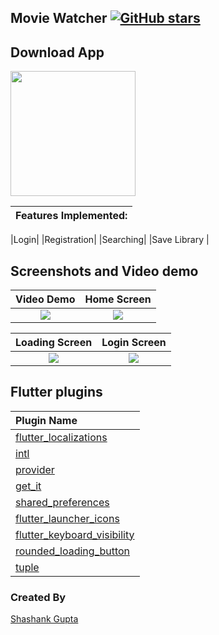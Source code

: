 ## Movie Watcher  [![GitHub stars](https://img.shields.io/github/stars/shashankgupta3891/movie_library_app?style=social)](https://github.com/shashankgupta3891/movie_library_app)

## Download App
<a href="https://github.com/shashankgupta3891/bluestack_assignment/tree/master/output_apks"><img src="https://playerzon.com/asset/download.png" width="200"></img></a>

Features Implemented: |       
:-------------------------|

|Login|
|Registration|
|Searching|
|Save Library |

## Screenshots and Video demo

 Video Demo     | Home Screen
:-------------------------:|:-------------------------:
![](https://github.com/shashankgupta3891/bluestack_assignment/blob/master/screenshots/demo.gif?raw=true)| ![](https://github.com/shashankgupta3891/bluestack_assignment/blob/master/screenshot/ss1.jpeg?raw=true)

Loading Screen             |  Login Screen
:-------------------------:|:-------------------------:
![](https://github.com/shashankgupta3891/bluestack_assignment/blob/master/screenshot/ss2.jpeg?raw=true)|![](https://github.com/shashankgupta3891/bluestack_assignment/blob/master/screenshot/ss3.jpeg?raw=true)

## Flutter plugins
Plugin Name        |       
:-------------------------|
|[flutter_localizations](https://flutter.dev/docs/development/accessibility-and-localization/internationalization) |
|[intl](https://pub.dev/packages/intl) |
|[provider](https://pub.dev/packages/provider)|
|[get_it](https://pub.dev/packages/get_it)|
|[shared_preferences](https://pub.dev/packages/shared_preferences)|
|[flutter_launcher_icons](https://github.com/TheAlphamerc/flutter_plugin_filter_list)|
|[flutter_keyboard_visibility](https://pub.dev/packages/flutter_launcher_icons)|
|[rounded_loading_button](https://pub.dev/packages/rounded_loading_button)|
|[tuple](https://pub.dev/packages/tuple)|

### Created By

[Shashank Gupta](https://github.com/shashankgupta3891) 

